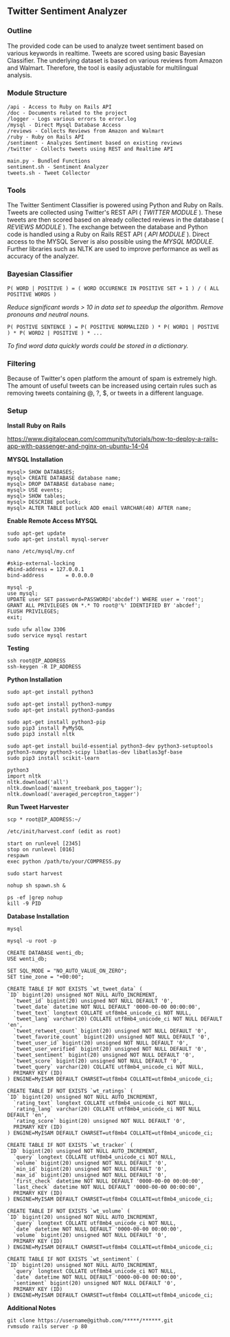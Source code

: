 ## Twitter Sentiment Analyzer

### Outline
The provided code can be used to analyze tweet sentiment based on various keywords in realtime. Tweets are scored using basic Bayesian Classifier. The underlying dataset is based on various reviews from Amazon and Walmart. Therefore, the tool is easily adjustable for multilingual analysis.

### Module Structure
```
/api - Access to Ruby on Rails API
/doc - Documents related to the project
/logger - Logs various errors to error.log
/mysql - Direct Mysql Database Access
/reviews - Collects Reviews from Amazon and Walmart
/ruby - Ruby on Rails API
/sentiment - Analyzes Sentiment based on existing reviews
/twitter - Collects tweets using REST and Realtime API

main.py - Bundled Functions
sentiment.sh - Sentiment Analyzer
tweets.sh - Tweet Collector
```
### Tools
The Twitter Sentiment Classifier is powered using Python and Ruby on Rails. Tweets are collected using Twitter's REST API ( _TWITTER MODULE_ ). These tweets are then scored based on already collected reviews in the database ( _REVIEWS MODULE_ ). The exchange between the database and Python code is handled using a Ruby on Rails REST API ( _API MODULE_ ). Direct access to the MYSQL Server is also possible using the _MYSQL MODULE_. Further libraries such as NLTK are used to improve performance as well as accuracy of the analyzer.

### Bayesian Classifier
```
P( WORD | POSITIVE ) = ( WORD OCCURENCE IN POSITIVE SET + 1 ) / ( ALL POSITIVE WORDS )
```
_Reduce significant words > 10 in data set to speedup the algorithm. Remove pronouns and neutral nouns._
```
P( POSTIVE SENTENCE ) = P( POSITIVE NORMALIZED ) * P( WORD1 | POSTIVE ) * P( WORD2 | POSITIVE ) * ...
```
_To find word data quickly words could be stored in a dictionary._

### Filtering
Because of Twitter's open platform the amount of spam is extremely high. The amount of useful tweets can be increased using certain rules such as removing tweets containing @, ?, $, or tweets in a different language.

### Setup
**Install Ruby on Rails**

https://www.digitalocean.com/community/tutorials/how-to-deploy-a-rails-app-with-passenger-and-nginx-on-ubuntu-14-04

**MYSQL Installation**
```
mysql> SHOW DATABASES;
mysql> CREATE DATABASE database name;
mysql> DROP DATABASE database name;
mysql> USE events;
mysql> SHOW tables;
mysql> DESCRIBE potluck;
mysql> ALTER TABLE potluck ADD email VARCHAR(40) AFTER name;
```
**Enable Remote Access MYSQL**
```
sudo apt-get update
sudo apt-get install mysql-server

nano /etc/mysql/my.cnf

#skip-external-locking
#bind-address = 127.0.0.1
bind-address       = 0.0.0.0

mysql -p
use mysql;
UPDATE user SET password=PASSWORD('abcdef') WHERE user = 'root';
GRANT ALL PRIVILEGES ON *.* TO root@'%' IDENTIFIED BY 'abcdef';
FLUSH PRIVILEGES;
exit;

sudo ufw allow 3306
sudo service mysql restart
```
**Testing**
```
ssh root@IP_ADDRESS
ssh-keygen -R IP_ADDRESS
```
**Python Installation**
```
sudo apt-get install python3

sudo apt-get install python3-numpy
sudo apt-get install python3-pandas

sudo apt-get install python3-pip
sudo pip3 install PyMySQL
sudo pip3 install nltk

sudo apt-get install build-essential python3-dev python3-setuptools python3-numpy python3-scipy libatlas-dev libatlas3gf-base
sudo pip3 install scikit-learn

python3
import nltk
nltk.download('all')
nltk.download('maxent_treebank_pos_tagger');
nltk.download('averaged_perceptron_tagger')
```

**Run Tweet Harvester**
```
scp * root@IP_ADDRESS:~/

/etc/init/harvest.conf (edit as root)

start on runlevel [2345]
stop on runlevel [016]
respawn
exec python /path/to/your/COMPRESS.py

sudo start harvest

nohup sh spawn.sh &

ps -ef |grep nohup
kill -9 PID
```

**Database Installation**
```
mysql

mysql -u root -p

CREATE DATABASE wenti_db;
USE wenti_db;

SET SQL_MODE = "NO_AUTO_VALUE_ON_ZERO";
SET time_zone = "+00:00";

CREATE TABLE IF NOT EXISTS `wt_tweet_data` (
`ID` bigint(20) unsigned NOT NULL AUTO_INCREMENT,
  `tweet_id` bigint(20) unsigned NOT NULL DEFAULT '0',
  `tweet_date` datetime NOT NULL DEFAULT '0000-00-00 00:00:00',
  `tweet_text` longtext COLLATE utf8mb4_unicode_ci NOT NULL,
  `tweet_lang` varchar(20) COLLATE utf8mb4_unicode_ci NOT NULL DEFAULT 'en',
  `tweet_retweet_count` bigint(20) unsigned NOT NULL DEFAULT '0',
  `tweet_favorite_count` bigint(20) unsigned NOT NULL DEFAULT '0',
  `tweet_user_id` bigint(20) unsigned NOT NULL DEFAULT '0',
  `tweet_user_verified` bigint(20) unsigned NOT NULL DEFAULT '0',
  `tweet_sentiment` bigint(20) unsigned NOT NULL DEFAULT '0',
  `tweet_score` bigint(20) unsigned NOT NULL DEFAULT '0',
  `tweet_query` varchar(20) COLLATE utf8mb4_unicode_ci NOT NULL,
  PRIMARY KEY (ID)
) ENGINE=MyISAM DEFAULT CHARSET=utf8mb4 COLLATE=utf8mb4_unicode_ci;

CREATE TABLE IF NOT EXISTS `wt_ratings` (
`ID` bigint(20) unsigned NOT NULL AUTO_INCREMENT,
  `rating_text` longtext COLLATE utf8mb4_unicode_ci NOT NULL,
  `rating_lang` varchar(20) COLLATE utf8mb4_unicode_ci NOT NULL DEFAULT 'en',
  `rating_score` bigint(20) unsigned NOT NULL DEFAULT '0',
  PRIMARY KEY (ID)
) ENGINE=MyISAM DEFAULT CHARSET=utf8mb4 COLLATE=utf8mb4_unicode_ci;

CREATE TABLE IF NOT EXISTS `wt_tracker` (
`ID` bigint(20) unsigned NOT NULL AUTO_INCREMENT,
  `query` longtext COLLATE utf8mb4_unicode_ci NOT NULL,
  `volume` bigint(20) unsigned NOT NULL DEFAULT '0',
  `min_id` bigint(20) unsigned NOT NULL DEFAULT '0',
  `max_id` bigint(20) unsigned NOT NULL DEFAULT '0',
  `first_check` datetime NOT NULL DEFAULT '0000-00-00 00:00:00',
  `last_check` datetime NOT NULL DEFAULT '0000-00-00 00:00:00',
  PRIMARY KEY (ID)
) ENGINE=MyISAM DEFAULT CHARSET=utf8mb4 COLLATE=utf8mb4_unicode_ci;

CREATE TABLE IF NOT EXISTS `wt_volume` (
`ID` bigint(20) unsigned NOT NULL AUTO_INCREMENT,
  `query` longtext COLLATE utf8mb4_unicode_ci NOT NULL,
  `date` datetime NOT NULL DEFAULT '0000-00-00 00:00:00',
  `volume` bigint(20) unsigned NOT NULL DEFAULT '0',
  PRIMARY KEY (ID)
) ENGINE=MyISAM DEFAULT CHARSET=utf8mb4 COLLATE=utf8mb4_unicode_ci;

CREATE TABLE IF NOT EXISTS `wt_sentiment` (
`ID` bigint(20) unsigned NOT NULL AUTO_INCREMENT,
  `query` longtext COLLATE utf8mb4_unicode_ci NOT NULL,
  `date` datetime NOT NULL DEFAULT '0000-00-00 00:00:00',
  `sentiment` bigint(20) unsigned NOT NULL DEFAULT '0',
  PRIMARY KEY (ID)
) ENGINE=MyISAM DEFAULT CHARSET=utf8mb4 COLLATE=utf8mb4_unicode_ci;
```

**Additional Notes**
```
git clone https://username@github.com/*****/******.git
rvmsudo rails server -p 80
```
